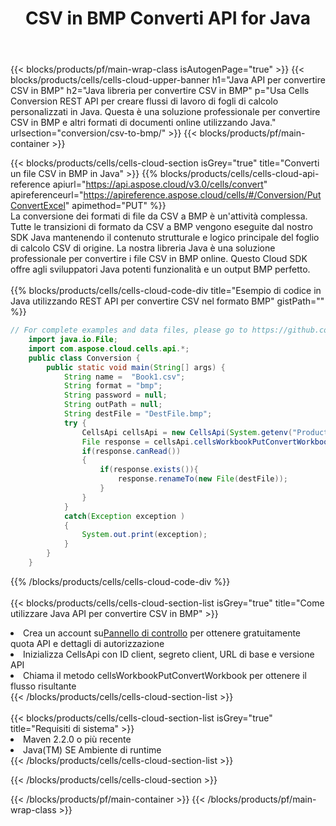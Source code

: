 ﻿---
title:  CSV in BMP Converti API for Java
description: Utilizzo di Aspose.Cells Cloud SDK for Java per convertire il file in formato CSV nel file in formato BMP.
url: /it/java/conversion/csv-to-bmp/
---
{{< blocks/products/pf/main-wrap-class isAutogenPage="true" >}}
{{< blocks/products/cells/cells-cloud-upper-banner h1="Java API per convertire CSV in BMP" h2="Java libreria per convertire CSV in BMP" p="Usa Cells Conversion REST API per creare flussi di lavoro di fogli di calcolo personalizzati in Java. Questa è una soluzione professionale per convertire CSV in BMP e altri formati di documenti online utilizzando Java." urlsection="conversion/csv-to-bmp/" >}}
{{< blocks/products/pf/main-container >}}

{{< blocks/products/cells/cells-cloud-section isGrey="true" title="Converti un file CSV in BMP in Java" >}}
{{% blocks/products/cells/cells-cloud-api-reference apiurl="https://api.aspose.cloud/v3.0/cells/convert" apireferenceurl="https://apireference.aspose.cloud/cells/#/Conversion/PutConvertExcel" apimethod="PUT" %}}
<br/>
La conversione dei formati di file da CSV a BMP è un'attività complessa. Tutte le transizioni di formato da CSV a BMP vengono eseguite dal nostro SDK Java mantenendo il contenuto strutturale e logico principale del foglio di calcolo CSV di origine. La nostra libreria Java è una soluzione professionale per convertire i file CSV in BMP online. Questo Cloud SDK offre agli sviluppatori Java potenti funzionalità e un output BMP perfetto.
<br/>
<br/>
{{% blocks/products/cells/cells-cloud-code-div title="Esempio di codice in Java utilizzando REST API per convertire CSV nel formato BMP" gistPath="" %}}
 
```java
// For complete examples and data files, please go to https://github.com/aspose-cells-cloud/aspose-cells-cloud-java/
    import java.io.File;
    import com.aspose.cloud.cells.api.*;
    public class Conversion {
        public static void main(String[] args) {
            String name =  "Book1.csv";
            String format = "bmp";
            String password = null;
            String outPath = null;
            String destFile = "DestFile.bmp";
            try {
                CellsApi cellsApi = new CellsApi(System.getenv("ProductClientId"), System.getenv("ProductClientSecret"));
                File response = cellsApi.cellsWorkbookPutConvertWorkbook(new File(name), format, password, outPath, null,null);            
                if(response.canRead())
                {
                    if(response.exists()){
                        response.renameTo(new File(destFile));
                    }                
                }
            }
            catch(Exception exception )
            {
                System.out.print(exception);
            }
        }
    }
```
 
{{% /blocks/products/cells/cells-cloud-code-div %}}
<br/>
<br/>
{{< blocks/products/cells/cells-cloud-section-list isGrey="true" title="Come utilizzare Java API per convertire CSV in BMP" >}}
<li> Crea un account su<a href="https://dashboard.aspose.cloud/">Pannello di controllo</a> per ottenere gratuitamente quota API e dettagli di autorizzazione</li>
<li>Inizializza CellsApi con ID client, segreto client, URL di base e versione API</li>
<li>Chiama il metodo cellsWorkbookPutConvertWorkbook per ottenere il flusso risultante</li>
{{< /blocks/products/cells/cells-cloud-section-list >}}
<br/>
<br/>
{{< blocks/products/cells/cells-cloud-section-list isGrey="true" title="Requisiti di sistema" >}}
<li>Maven 2.2.0 o più recente</li>
<li>Java(TM) SE Ambiente di runtime</li>
{{< /blocks/products/cells/cells-cloud-section-list >}}

{{< /blocks/products/cells/cells-cloud-section >}}

{{< /blocks/products/pf/main-container >}}
{{< /blocks/products/pf/main-wrap-class >}}
